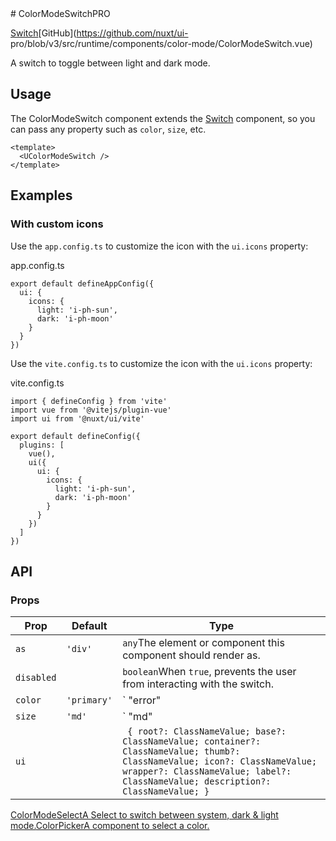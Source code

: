 <!-- source: https://ui.nuxt.com/components/color-mode-switch --> # ColorModeSwitchPRO

[Switch](/components/switch)[GitHub](https://github.com/nuxt/ui-
pro/blob/v3/src/runtime/components/color-mode/ColorModeSwitch.vue)

A switch to toggle between light and dark mode.

## Usage

The ColorModeSwitch component extends the [Switch](/components/switch)
component, so you can pass any property such as `color`, `size`, etc.

    
    
    <template>
      <UColorModeSwitch />
    </template>
    

## Examples

### With custom icons

Use the `app.config.ts` to customize the icon with the `ui.icons` property:

app.config.ts

    
    
    export default defineAppConfig({
      ui: {
        icons: {
          light: 'i-ph-sun',
          dark: 'i-ph-moon'
        }
      }
    })
    

Use the `vite.config.ts` to customize the icon with the `ui.icons` property:

vite.config.ts

    
    
    import { defineConfig } from 'vite'
    import vue from '@vitejs/plugin-vue'
    import ui from '@nuxt/ui/vite'
    
    export default defineConfig({
      plugins: [
        vue(),
        ui({
          ui: {
            icons: {
              light: 'i-ph-sun',
              dark: 'i-ph-moon'
            }
          }
        })
      ]
    })
    

## API

### Props

Prop |  Default |  Type   
---|---|---  
`as`| `'div'`| `any`The element or component this component should render as.  
`disabled`| | `boolean`When `true`, prevents the user from interacting with the switch.  
`color`| `'primary'`| ` "error" | "primary" | "secondary" | "success" | "info" | "warning" | "neutral"`  
`size`| `'md'`| ` "md" | "xs" | "sm" | "lg" | "xl"`  
`ui`| | ` { root?: ClassNameValue; base?: ClassNameValue; container?: ClassNameValue; thumb?: ClassNameValue; icon?: ClassNameValue; wrapper?: ClassNameValue; label?: ClassNameValue; description?: ClassNameValue; }`  
  
[ColorModeSelectA Select to switch between system, dark & light
mode.](/components/color-mode-select)[ColorPickerA component to select a
color.](/components/color-picker)

